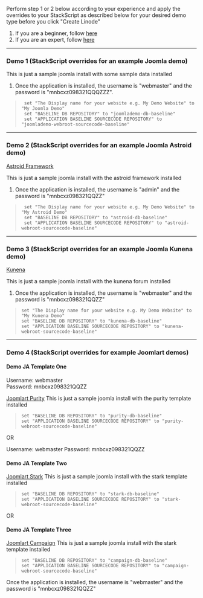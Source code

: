 Perform step 1 or 2 below according to your experience and apply the overrides to your StackScript as described below for your desired demo type before you click "Create Linode"

1. If you are a beginner, follow [here](./QuickStartDemosPrepBeginnerLevel.md)  
2. If you are an expert, follow [here](./QuickStartDemosPrepExpertLevel.md)

-------------------------

### Demo 1 (StackScript overrides for an example Joomla demo)

This is just a sample joomla install with some sample data installed 

1. Once the application is installed, the username is "webmaster" and the password is "mnbcxz098321QQQZZZ".
 
>      set "The Display name for your website e.g. My Demo Website" to "My Joomla Demo"  
>      set "BASELINE DB REPOSITORY" to "joomlademo-db-baseline" 
>      set "APPLICATION BASELINE SOURCECODE REPOSITORY" to "joomlademo-webroot-sourcecode-baseline"  

---------------------------

### Demo 2 (StackScript overrides for an example Joomla Astroid demo)

[Astroid Framework](https://astroidframe.work/)

This is just a sample joomla install with the astroid framework installed

1. Once the application is installed, the username is "admin" and the password is "mnbcxz098321QQZZ"
 
>      set "The Display name for your website e.g. My Demo Website" to "My Astroid Demo"   
>      set "BASELINE DB REPOSITORY" to "astroid-db-baseline" 
>      set "APPLICATION BASELINE SOURCECODE REPOSITORY" to "astroid-webroot-sourcecode-baseline"   


----------------------------
### Demo 3 (StackScript overrides for an example Joomla Kunena demo)

[Kunena](https://www.kunena.org)

This is just a sample joomla install with the kunena forum installed

1. Once the application is installed, the username is "webmaster" and the password is "mnbcxz098321QQZZ"
 
>     set "The Display name for your website e.g. My Demo Website" to "My Kunena Demo"   
>     set "BASELINE DB REPOSITORY" to "kunena-db-baseline" 
>     set "APPLICATION BASELINE SOURCECODE REPOSITORY" to "kunena-webroot-sourcecode-baseline"   


----------------------------

### Demo 4 (StackScript overrides for example Joomlart demos) 

#### Demo JA Template One  

Username: webmaster  
Password: mnbcxz098321QQZZ  

[Joomlart Purity](https://www.joomlart.com/joomla/templates/ja-purity-iv)
This is just a sample joomla install with the purity template installed 

>     set "BASELINE DB REPOSITORY" to "purity-db-baseline" 
>     set "APPLICATION BASELINE SOURCECODE REPOSITORY" to "purity-webroot-sourcecode-baseline"   

OR  

Username: webmaster
Password: mnbcxz098321QQZZ

#### Demo JA Template Two  
[Joomlart Stark](https://www.joomlart.com/joomla/templates/ja-stark)
This is just a sample joomla install with the stark template installed 

>     set "BASELINE DB REPOSITORY" to "stark-db-baseline" 
>     set "APPLICATION BASELINE SOURCECODE REPOSITORY" to "stark-webroot-sourcecode-baseline"  

OR 

#### Demo JA Template Three  
[Joomlart Campaign](https://www.joomlart.com/joomla/templates/ja-campaign)
This is just a sample joomla install with the stark template installed 

>     set "BASELINE DB REPOSITORY" to "campaign-db-baseline" 
>     set "APPLICATION BASELINE SOURCECODE REPOSITORY" to "campaign-webroot-sourcecode-baseline"    


Once the application is installed, the username is "webmaster" and the password is "mnbcxz098321QQZZ"
